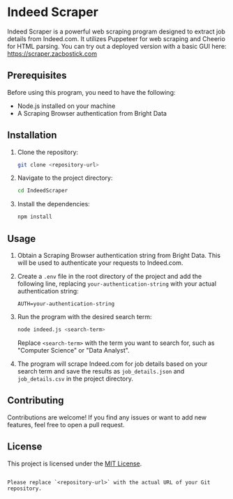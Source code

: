 

# Indeed Scraper

Indeed Scraper is a powerful web scraping program designed to extract job details from Indeed.com. It utilizes Puppeteer for web scraping and Cheerio for HTML parsing. You can try out a deployed version with a basic GUI here: https://scraper.zacbostick.com

## Prerequisites

Before using this program, you need to have the following:

- Node.js installed on your machine
- A Scraping Browser authentication from Bright Data

## Installation

1. Clone the repository:

   ```bash
   git clone <repository-url>
   ```

2. Navigate to the project directory:

   ```bash
   cd IndeedScraper
   ```

3. Install the dependencies:

   ```bash
   npm install
   ```

## Usage

1. Obtain a Scraping Browser authentication string from Bright Data. This will be used to authenticate your requests to Indeed.com.

2. Create a `.env` file in the root directory of the project and add the following line, replacing `your-authentication-string` with your actual authentication string:

   ```plaintext
   AUTH=your-authentication-string
   ```

3. Run the program with the desired search term:

   ```bash
   node indeed.js <search-term>
   ```

   Replace `<search-term>` with the term you want to search for, such as "Computer Science" or "Data Analyst".

4. The program will scrape Indeed.com for job details based on your search term and save the results as `job_details.json` and `job_details.csv` in the project directory.

## Contributing

Contributions are welcome! If you find any issues or want to add new features, feel free to open a pull request.

## License

This project is licensed under the [MIT License](LICENSE).
```

Please replace `<repository-url>` with the actual URL of your Git repository.
